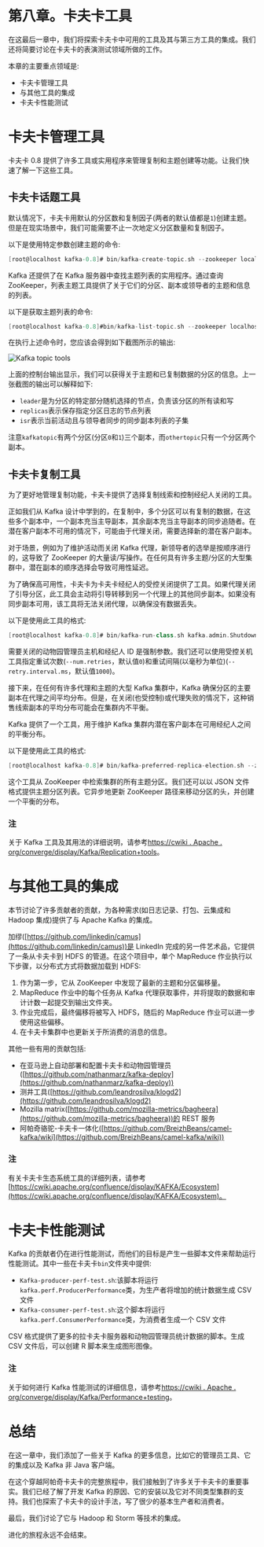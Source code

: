 # 第八章。卡夫卡工具

在这最后一章中，我们将探索卡夫卡中可用的工具及其与第三方工具的集成。我们还将简要讨论在卡夫卡的表演测试领域所做的工作。

本章的主要重点领域是:

*   卡夫卡管理工具
*   与其他工具的集成
*   卡夫卡性能测试

# 卡夫卡管理工具

卡夫卡 0.8 提供了许多工具或实用程序来管理复制和主题创建等功能。让我们快速了解一下这些工具。

## 卡夫卡话题工具

默认情况下，卡夫卡用默认的分区数和复制因子(两者的默认值都是`1`)创建主题。但是在现实场景中，我们可能需要不止一次地定义分区数量和复制因子。

以下是使用特定参数创建主题的命令:

```scala
[root@localhost kafka-0.8]# bin/kafka-create-topic.sh --zookeeper localhost:2181 --replica 3 --partition 2 --topic kafkatopic

```

Kafka 还提供了在 Kafka 服务器中查找主题列表的实用程序。通过查询 ZooKeeper，列表主题工具提供了关于它们的分区、副本或领导者的主题和信息的列表。

以下是获取主题列表的命令:

```scala
[root@localhost kafka-0.8]#bin/kafka-list-topic.sh --zookeeper localhost:2181

```

在执行上述命令时，您应该会得到如下截图所示的输出:

![Kafka topic tools](img/7938OS_08_01.jpg)

上面的控制台输出显示，我们可以获得关于主题和已复制数据的分区的信息。上一张截图的输出可以解释如下:

*   `leader`是为分区的特定部分随机选择的节点，负责该分区的所有读和写
*   `replicas`表示保存指定分区日志的节点列表
*   `isr`表示当前活动且与领导者同步的同步副本列表的子集

注意`kafkatopic`有两个分区(分区`0`和`1`)三个副本，而`othertopic`只有一个分区两个副本。

## 卡夫卡复制工具

为了更好地管理复制功能，卡夫卡提供了选择复制线索和控制经纪人关闭的工具。

正如我们从 Kafka 设计中学到的，在复制中，多个分区可以有复制的数据，在这些多个副本中，一个副本充当主导副本，其余副本充当主导副本的同步追随者。在潜在客户副本不可用的情况下，可能由于代理关闭，需要选择新的潜在客户副本。

对于场景，例如为了维护活动而关闭 Kafka 代理，新领导者的选举是按顺序进行的，这导致了 ZooKeeper 的大量读/写操作。在任何具有许多主题/分区的大型集群中，潜在副本的顺序选择会导致可用性延迟。

为了确保高可用性，卡夫卡为卡夫卡经纪人的受控关闭提供了工具。如果代理关闭了引导分区，此工具会主动将引导转移到另一个代理上的其他同步副本。如果没有同步副本可用，该工具将无法关闭代理，以确保没有数据丢失。

以下是使用此工具的格式:

```scala
[root@localhost kafka-0.8]# bin/kafka-run-class.sh kafka.admin.ShutdownBroker --zookeeper <zookeeper_host:port/namespace> --broker <brokerID>

```

需要关闭的动物园管理员主机和经纪人 ID 是强制参数。我们还可以使用受控关机工具指定重试次数(`--num.retries`，默认值`0`)和重试间隔(以毫秒为单位)(`--retry.interval.ms`，默认值`1000`)。

接下来，在任何有许多代理和主题的大型 Kafka 集群中，Kafka 确保分区的主要副本在代理之间平均分布。但是，在关闭(也受控制)或代理失败的情况下，这种销售线索副本的平均分布可能会在集群内不平衡。

Kafka 提供了一个工具，用于维护 Kafka 集群内潜在客户副本在可用经纪人之间的平衡分布。

以下是使用此工具的格式:

```scala
[root@localhost kafka-0.8]# bin/kafka-preferred-replica-election.sh --zookeeper <zookeeper_host:port/namespace>

```

这个工具从 ZooKeeper 中检索集群的所有主题分区。我们还可以以 JSON 文件格式提供主题分区列表。它异步地更新 ZooKeeper 路径来移动分区的头，并创建一个平衡的分布。

### 注

关于 Kafka 工具及其用法的详细说明，请参考[https://cwiki . Apache . org/converge/display/Kafka/Replication+tools](https://cwiki.apache.org/confluence/display/KAFKA/Replication+tools)。

# 与其他工具的集成

本节讨论了许多贡献者的贡献，为各种需求(如日志记录、打包、云集成和 Hadoop 集成)提供了与 Apache Kafka 的集成。

加缪([https://github.com/linkedin/camus](https://github.com/linkedin/camus))是 LinkedIn 完成的另一件艺术品，它提供了一条从卡夫卡到 HDFS 的管道。在这个项目中，单个 MapReduce 作业执行以下步骤，以分布式方式将数据加载到 HDFS:

1.  作为第一步，它从 ZooKeeper 中发现了最新的主题和分区偏移量。
2.  MapReduce 作业中的每个任务从 Kafka 代理获取事件，并将提取的数据和审计计数一起提交到输出文件夹。
3.  作业完成后，最终偏移将被写入 HDFS，随后的 MapReduce 作业可以进一步使用这些偏移。
4.  在卡夫卡集群中也更新关于所消费的消息的信息。

其他一些有用的贡献包括:

*   在亚马逊上自动部署和配置卡夫卡和动物园管理员([https://github.com/nathanmarz/kafka-deploy](https://github.com/nathanmarz/kafka-deploy))
*   测井工具([https://github.com/leandrosilva/klogd2](https://github.com/leandrosilva/klogd2)
*   Mozilla matrix([https://github.com/mozilla-metrics/bagheera](https://github.com/mozilla-metrics/bagheera))的 REST 服务
*   阿帕奇骆驼-卡夫卡一体化([https://github.com/BreizhBeans/camel-kafka/wiki](https://github.com/BreizhBeans/camel-kafka/wiki))

### 注

有关卡夫卡生态系统工具的详细列表，请参考[https://cwiki.apache.org/confluence/display/KAFKA/Ecosystem](https://cwiki.apache.org/confluence/display/KAFKA/Ecosystem)。

# 卡夫卡性能测试

Kafka 的贡献者仍在进行性能测试，而他们的目标是产生一些脚本文件来帮助运行性能测试。其中一些在卡夫卡`bin`文件夹中提供:

*   `Kafka-producer-perf-test.sh`:该脚本将运行`kafka.perf.ProducerPerformance`类，为生产者将增加的统计数据生成 CSV 文件
*   `Kafka-consumer-perf-test.sh`:这个脚本将运行`kafka.perf.ConsumerPerformance`类，为消费者生成一个 CSV 文件

CSV 格式提供了更多的拉卡夫卡服务器和动物园管理员统计数据的脚本。生成 CSV 文件后，可以创建 R 脚本来生成图形图像。

### 注

关于如何进行 Kafka 性能测试的详细信息，请参考[https://cwiki . Apache . org/converge/display/Kafka/Performance+testing](https://cwiki.apache.org/confluence/display/KAFKA/Performance+testing)。

# 总结

在这一章中，我们添加了一些关于 Kafka 的更多信息，比如它的管理员工具、它的集成以及 Kafka 非 Java 客户端。

在这个穿越阿帕奇卡夫卡的完整旅程中，我们接触到了许多关于卡夫卡的重要事实。我们已经了解了开发 Kafka 的原因、它的安装以及它对不同类型集群的支持。我们也探索了卡夫卡的设计手法，写了很少的基本生产者和消费者。

最后，我们讨论了它与 Hadoop 和 Storm 等技术的集成。

进化的旅程永远不会结束。